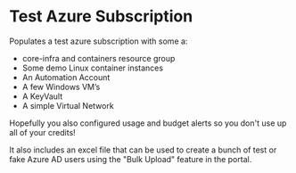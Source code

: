 # Test Azure Subscription
Populates a test azure subscription with some a: 
 * core-infra and containers resource group
 * Some demo Linux container instances
 * An Automation Account
 * A few Windows VM’s
 * A KeyVault
 * A simple Virtual Network

Hopefully you also configured usage and budget alerts so you don't use up all of your credits!

It also includes an excel file that can be used to create a bunch of test or fake Azure AD users using the "Bulk Upload" feature in the portal. 
